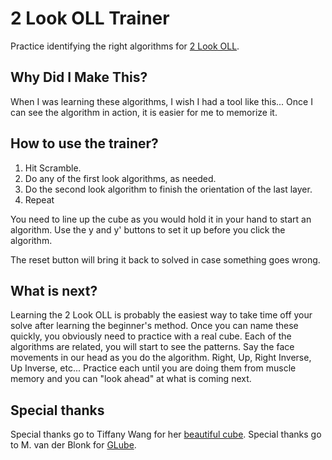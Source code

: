 # 2 Look OLL Trainer
Practice identifying the right algorithms for [2 Look OLL](http://badmephisto.com/2LookOLL.pdf).

## Why Did I Make This?
When I was learning these algorithms, I wish I had a tool like this...
Once I can see the algorithm in action, it is easier for me to memorize it.

## How to use the trainer?
1. Hit Scramble.
2. Do any of the first look algorithms, as needed.
3. Do the second look algorithm to finish the orientation of the last layer.
4. Repeat

You need to line up the cube as you would hold it in your hand to start an algorithm.
Use the y and y' buttons to set it up before you click the algorithm.

The reset button will bring it back to solved in case something goes wrong.

## What is next?
Learning the 2 Look OLL is probably the easiest way to take time off your solve after learning the beginner's method.
Once you can name these quickly, you obviously need to practice with a real cube. Each of the algorithms are related, you will start to see the patterns.
Say the face movements in our head as you do the algorithm. Right, Up, Right Inverse, Up Inverse, etc...
Practice each until you are doing them from muscle memory and you can "look ahead" at what is coming next.

## Special thanks
Special thanks go to Tiffany Wang for her [beautiful cube](http://tinnywang.github.io/rubiks-cube/).
Special thanks go to M. van der Blonk for [GLube](https://github.com/blonkm/rubiks-cube/).